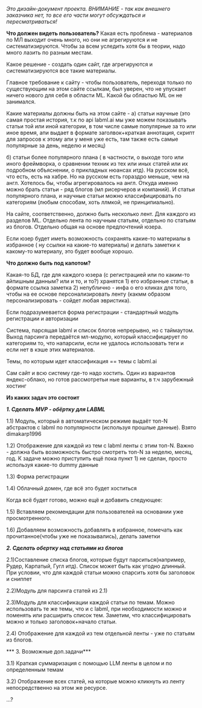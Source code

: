 *Это дизайн-документ проекта. ВНИМАНИЕ - так как внешнего заказчика нет, то все его части могут обсуждаться и пересматриваться!*

**Что должен видеть пользователь?**
Какая есть проблема - материалов по МЛ выходит очень много, но они не агрегируются и не систематизируются. Чтобы за всем уследить хотя бы в теории, надо много лазить по разным местам.

Какое решение - создать один сайт, где агрегируются и систематизируются все такие материалы.

Главное требование к сайту - чтобы пользователь, переходя только по существующим на этом сайте ссылкам, был уверен, что не упускает ничего нового для себя в области ML. Какой бы областью ML он не занимался.

Какие материалы должны быть на этом сайте - а) статьи научные (это самая простая история, т.к по api labml.ai мы уже можем показывать статьи той или иной категории, в том числе самые популярные за то или иное время, апи выдает в формате заголвок+краткая аннотация, скрипт для запросов к этому апи у меня уже есть, там также есть самые популярные за день, неделю и месяц)

б) статьи более популярного плана ( в частности, о выходе того или иного фреймворка, о сравнении техник из тех или иных статей или их подробном объяснении, о прикладных нюансах итд). На русском всё, что есть, есть на хабре. Но на русском есть гораздро меньше, чем на англ. Хотелось бы, чтобы агрегировалось на англ. Откуда именно можно брать статьи - ряд блогов (мл рисерчеров и компаний). И статьи популярного плана, и научные статьи можно классифицировать по категориям (любым способам, хоть ллмкой, не принципиально). 

На сайте, соответственно, должно быть несколько лент. Для каждого из разделов ML. Отдельно лента по научным статьям, отдельно по статьям из блогов. Отдельно общая на основе предпочтений юзера.

Если юзер будет иметь возможность сохранять какие-то материалы в избранное ( ну ссылки на какие-то материалы) и делать заметки к какому-то материалу, это будет вообще хорошо.


**Что должно быть под капотом?**

Какая-то БД, где для каждого юзера (с регистрацией или по каким-то айпишным данным? или и то, и то?) хранятся 1) его избранные статьи, в формате ссылка заметка 2) непублично - инфа о его кликах для того, чтобы на ее основе персонализировать ленту (какмм образом персонализировать - сойдет любая эвристика).

Если подразумевается форма регистрации - стандартный модуль регистрации и авторизации

Система, парсящая labml и список блогов непрерывно, но с таймаутом. Выход парсинга передаётся мл-модулю, который классифицирует по категориям то, что напарсили, если не удалось использовать теги и если нет в кэше этих материалов.

Темы, по которым идет классификация == темы с labml.ai

Сам сайт и всю систему где-то надо хостить. Один из вариантов яндекс-облако, но готов рассмотретьи ные варианты, в т.ч зарубежный хостинг

**Из каких задач это состоит**

***1. Сделать MVP - обёртку для LABML***

1.1) Модуль, который в автоматическом режиме выдаёт топ-N абстрактов с labml по популярности (используя прошлые данные). Взято dimakarp1996

1.2) Отображение для каждой из тем с labml ленты с этим топ-N. Важно - должна быть возможность быстро смотреть топ-N за неделю, месяц, год. К задаче можно приступить ещё пока пункт 1) не сделан, просто используя какие-то dummy данные

1.3) Форма регистрации

1.4) Облачный домен, где всё это будет хоститься

Когда всё будет готово, можно ещё и добавить следующее:

1.5) Вставляем рекомендации для пользователей на основании уже просмотренного.

1.6) Добавляем возможность добавлять в избранное, помечать как прочитанное(чтобы уже не показывались), делать заметки

***2. Сделать обертку над статьями из блогов***

2.1)Составление списка блогов, которые будут парситься(например, Рудер, Карпатый, Гугл итд). Список может быть как угодно длинный. При условии, что для каждой статьи можно спарсить хотя бы заголовок и сниппет

2.2)Модуль для парсинга статей из 2.1)

2.3)Модуль для классификации каждой статьи по темам. Можно использовать те же темы, что и с labml, при необходимости можно и поменять или расширить список тем. Заметим, что классифицировать можно и только заголовок+начало статьи.

2.4) Отображение для каждой из тем отдельной ленты - уже по статьям из блогов.

*** 3. Возможные доп.задачи*** 

3.1) Краткая суммаризация с помощью LLM ленты в целом и по определенным темам

3.2) Отображение всех статей, на которые можно кликнуть из ленту непосредственно на этом же ресурсе.

...?

